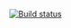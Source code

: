 [![Build status](https://ci.appveyor.com/api/projects/status/bev4j0hcp344e0yc?svg=true)](https://ci.appveyor.com/project/Oleg50sev/autotest-postman-echo)